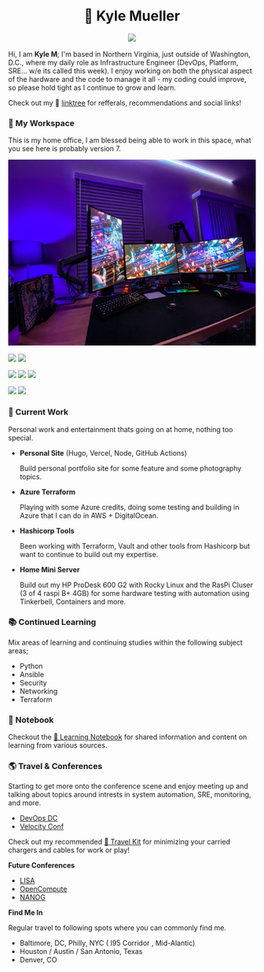 <center>
<p align="center">

# 👋 Kyle Mueller 

</p>

![](https://media.giphy.com/media/fdOA43sHFE6Pu/giphy.gif)

</center>

Hi, I am **Kyle M**; I'm based in Northern Virginia, just outside of Washington, D.C., where my daily role as Infrastructure Engineer (DevOps, Platform, SRE... w/e its called this week). I enjoy working on both the physical aspect of the hardware and the code to manage it all - my coding could improve, so please hold tight as I continue to grow and learn. 

Check out my 🌳 [linktree](https://linktr.ee/lostcuaz) for refferals, recommendations and social links! 

### 🧰 My Workspace 

This is my home office, I am blessed being able to work in this space, what you see here is probably version 7. 

![](https://github.com/mkylemueller/mkylemueller/blob/master/resources/pictures/D23DCF47-32DC-4F49-A4AC-5027E8AC035F.JPEG)
<!--
_O = Office Equipment | S = Shared via USB Switch_
```
- Asus ROG PG279Q (Center)
- LG Ultragear 27GL850 (Wings)
- Ducky Mecha Mini
- CODE by WASD Keyboard (O)
- Glorious PC Model D
- Apple Trackpad (O)
- Sony RX100 MK6 (Webcam Util) (S)
- Logitech Cam (S)
- Blue Yeti USB (S)
- UPLIFT Height Adjustable Standing Desk
``` -->

 ![](https://img.shields.io/badge/Apple-MacBook_Pro_2018-999999?style=for-the-badge&logo=apple&logoColor=white) 
 ![](https://img.shields.io/badge/Apple-MacBook_Pro_2019-999999?style=for-the-badge&logo=apple&logoColor=white)

![](https://img.shields.io/badge/Windows-Custom_PC-0078D6?style=for-the-badge&logo=windows&logoColor=white)
![](https://img.shields.io/badge/Intel-Core_i9_11900k-0071C5?style=for-the-badge&logo=intel&logoColor=white)
![](https://img.shields.io/badge/NVIDIA-RTX3070_Ti-76B900?style=for-the-badge&logo=nvidia&logoColor=white)

![](https://img.shields.io/badge/System76-Pangolin-ef0707?style=for-the-badge&logo=system76&logoColor=white)
![](https://img.shields.io/badge/AMD-Ryzen__5700U_-ef0707?style=for-the-badge&logo=amd&logoColor=white)
<!--
```
- Intel Core i9-11900K 8-Core
- MSI MPG Z590 Gaming Carbon WiFi
- Corsair Vengeance RGB 32GB DDR4 3200
- Gigabyte GeForce RTX 3070Ti
- Western Digital SN850 2TB NVME
- SAMSUNG 970 EVO M.2 1TB NVME (SSD)
- SAMSUNG 870 1TB (SSD)
- Corsair Hydro Series H110i Water/Liquid CPU Cooler
- Elgato 4k Capture Card
- EVGA SuperNOVA 750W Platinum
- Corsair 4000D Airflow
```
-->
### 🚧 Current Work

Personal work and entertainment thats going on at home, nothing too special. 

- **Personal Site** (Hugo, Vercel, Node, GitHub Actions)

    Build personal portfolio site for some feature and some photography topics.

- **Azure Terraform**

    Playing with some Azure credits, doing some testing and building in Azure that I can do in AWS + DigitalOcean. 

- **Hashicorp Tools**

    Been working with Terraform, Vault and other tools from Hashicorp but want to continue to build out my expertise. 

- **Home Mini Server**

    Build out my HP ProDesk 600 G2 with Rocky Linux and the RasPi Cluser (3 of 4 raspi B+ 4GB) for some hardware testing with automation using Tinkerbell, Containers and more. 

### 📚 Continued Learning

Mix areas of learning and continuing studies within the following subject areas; 

- Python
- Ansible
- Security
- Networking
- Terraform

### 📓 Notebook 

Checkout the [📓 Learning Notebook](https://github.com/mkylemueller/mkylemueller/notebooks/learning.md) for shared information and content on learning from various sources. 

### 🌎 Travel & Conferences

Starting to get more onto the conference scene and enjoy meeting up and talking about topics around intrests in system automation, SRE, monitoring, and more.

- [DevOps DC](https://www.meetup.com/DevOpsDC/)
- [Velocity Conf](https://conferences.oreilly.com/velocity/vl-ny.html)

Check out my recommended [💼 Travel Kit](https://github.com/mkylemueller/mkylemueller/notebooks/travelkit.md) for minimizing your carried chargers and cables for work or play! 



**Future Conferences**

- [LISA](https://www.usenix.org/conferences/byname/5) 
- [OpenCompute](https://www.opencompute.org/events/upcoming-events)
- [NANOG](https://www.nanog.org/)

**Find Me In**

Regular travel to following spots where you can commonly find me. 

- Baltimore, DC, Philly, NYC ( I95 Corridor , Mid-Alantic)
- Houston / Austin / San Antonio, Texas 
- Denver, CO


<!--
**mkylemueller/mkylemueller** is a ✨ _special_ ✨ repository because its `README.md` (this file) appears on your GitHub profile.

Here are some ideas to get you started:

- 🔭 I’m currently working on ...
- 🌱 I’m currently learning ...
- 👯 I’m looking to collaborate on ...
- 🤔 I’m looking for help with ...
- 💬 Ask me about ...
- 📫 How to reach me: ...
- 😄 Pronouns: ...
- ⚡ Fun fact: ...
-->
